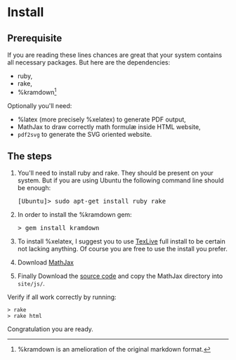 # Install

## Prerequisite

If you are reading these lines 
chances are great that your system contains all necessary packages.
But here are the dependencies:

- ruby,
- rake,
- %kramdown[^1]

Optionally you'll need:

- %latex (more precisely %xelatex) to generate PDF output, 
- MathJax to draw correctly math formulæ inside HTML website,
- `pdf2svg` to generate the SVG oriented website.

[^1]: %kramdown is an amelioration of the original markdown format.

## The steps

1. You'll need to install ruby and rake. 
They should be present on your system. 
But if you are using Ubuntu the following command line should be enough:
    <pre>[Ubuntu]> sudo apt-get install ruby rake</pre>

2. In order to install the %kramdown gem:
   <pre>> gem install kramdown</pre>

3. To install %xelatex, I suggest you to use [TexLive](http://www.tug.org/texlive/) full install to be certain not lacking anything. 
Of course you are free to use the install you prefer.

4. Download [MathJax](http://www.mathjax.org)

5. Finally Download the [source code](http://github.com/yogsototh/krambook) and copy the MathJax directory into `site/js/`. 

Verify if all work correctly by running:

    > rake
    > rake html

Congratulation you are ready.

